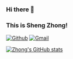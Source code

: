 ### Hi there 👋
### This is Sheng Zhong!
 
[![Github](https://img.shields.io/badge/-Github-000?style=flat&logo=Github&logoColor=white)](https://github.com/ss-Zhong)
[![Gmail](https://img.shields.io/badge/-Gmail-c14438?style=flat&logo=Gmail&logoColor=white)](mailto:zs15307155035@gmail.com)


[![Zhong's GitHub stats](https://github-readme-stats.vercel.app/api?username=ss-Zhong)](https://github.com/anuraghazra/github-readme-stats)
